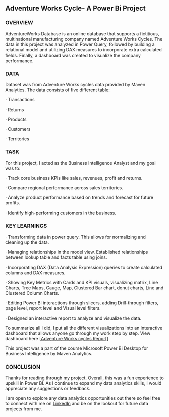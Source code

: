 ## Adventure Works Cycle- A Power Bi Project


### OVERVIEW
AdventureWorks Database is an online database that supports a fictitious, multinational manufacturing company named Adventure Works Cycles. The data in this project was analyzed in Power Query, followed by building a relational model and utilizing DAX measures to incorporate extra calculated fields. Finally, a dashboard was created to visualize the company performance.

### DATA
Dataset was from Adventure Works cycles data provided by Maven Analytics. The data consists of five different table:

·      Transactions

·      Returns

·      Products

·      Customers

·      Territories

### TASK

For this project, I acted as the Business Intelligence Analyst and my goal was to:

·      Track core business KPIs like sales, revenues, profit and returns.

·      Compare regional performance across sales territories.

·      Analyze product performance based on trends and forecast for future profits.

·      Identify high-performing customers in the business.

### KEY LEARNINGS

·      Transforming data in power query. This allows for normalizing and cleaning up the data.

·      Managing relationships in the model view. Established relationships between lookup table and facts table using joins.

·      Incorporating DAX (Data Analysis Expression) queries to create calculated columns and DAX measures.

·      Showing Key Metrics with Cards and KPI visuals, visualizing matrix, Line Charts, Tree Maps, Gauge, Map, Clustered Bar chart, donut charts, Line and Clustered Column Charts.

·      Editing Power BI interactions through slicers, adding Drill-through filters, page level, report level and Visual level filters.

·      Designed an interactive report to analyze and visualize the data.


 To summarize all I did, I put all the different visualizations into an interactive dashboard that allows anyone go through my work step by step. View dashboard here [[Adventure Works cycles Report]](https://www.linkedin.com/feed/update/urn:li:activity:7034636617575276545/)

This project was a part of the course Microsoft Power Bi Desktop for Business Intelligence by Maven Analytics.

### CONCLUSION

Thanks for reading through my project. Overall, this was a fun experience to upskill in Power BI. As I continue to expand my data analytics skills, I would appreciate any suggestions or feedback.


I am open to explore any data analytics opportunities out there so feel free to connect with me on [LinkedIn](www.linkedin.com/in/tolulope-akinmoju) and be on the lookout for future data projects from me.
